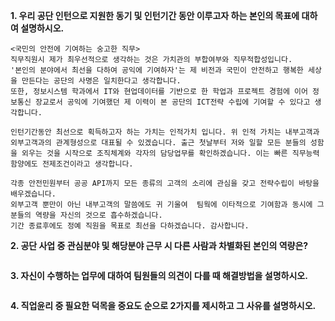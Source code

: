  **1. 우리 공단 인턴으로 지원한 동기 및 인턴기간 동안 이루고자 하는 본인의 목표에 대하여 설명하시오.**

```
<국민의 안전에 기여하는 숭고한 직무>
직무직원시 제가 최우선적으로 생각하는 것은 가치관의 부합여부와 직무적합성입니다. 
'본인의 분야에서 최선을 다하여 공익에 기여하자'는 제 비전과 국민이 안전하고 행복한 세상을 만든다는 공단의 사명은 일치한다고 생각합니다. 
또한, 정보시스템 학과에서 IT와 현업데이터를 기반으로 한 학업과 프로젝트 경험에 이어 정보통신 장교로서 공익에 기여했던 제 이력이 본 공단의 ICT전략 수립에 기여할 수 있다고 생각합니다. 

인턴기간동안 최선으로 획득하고자 하는 가치는 인적가치 입니다. 위 인적 가치는 내부고객과 외부고객과의 관계형성으로 대표될 수 있겠습니다. 출근 첫날부터 저와 일할 모든 분들의 성함을 외우는 것을 시작으로 조직체계와 각자의 담당업무를 확인하겠습니다. 이는 빠른 직무능력 함양에도 전제조건이라고 생각합니다.

각종 안전민원부터 공공 API까지 모든 종류의 고객의 소리에 관심을 갖고 전략수립이 바탕을 배우겠습니다.
외부고객 뿐만이 아닌 내부고객의 말씀에도 귀 기울여  팀웍에 이타적으로 기여함과 동시에 그분들의 역량을 자신의 것으로 흡수하겠습니다.
기간 종료후에도 정예 직원을 목표로 최선을 다하겠습니다. 감사합니다.
```

**2. 공단 사업 중 관심분야 및 해당분야 근무 시 다른 사람과 차별화된 본인의 역량은?**

```

```



**3. 자신이 수행하는 업무에 대하여 팀원들의 의견이 다를 때 해결방법을 설명하시오.**

```

```



**4. 직업윤리 중 필요한 덕목을 중요도 순으로 2가지를 제시하고 그 사유를 설명하시오.**

```

```


